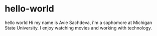 # hello-world
hello world
Hi my name is Avie Sachdeva, i'm a sophomore at Michigan State University.
I enjoy watching movies and working with technology. 
